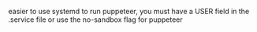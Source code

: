 easier to use systemd
to run puppeteer, you must have a USER field in the .service file
or use the no-sandbox flag for puppeteer
